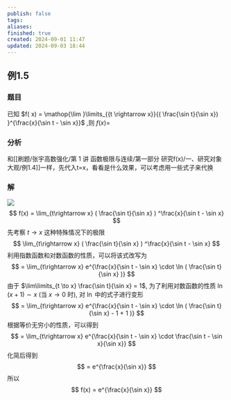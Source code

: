 ```yaml
---
publish: false
tags: 
aliases: 
finished: true
created: 2024-09-01 11:47
updated: 2024-09-03 18:44
---
```

## 例1.5
### 题目
已知 $f( x) = \mathop{\lim }\limits_{{t \rightarrow x}}{( \frac{\sin t}{\sin x}) }^{\frac{x}{\sin t - \sin x}}$ ,则 $f( x) =$
### 分析 
和[[刷题/张宇高数强化/第 1 讲 函数极限与连续/第一部分 研究f(x)/一、研究对象大观/例1.4]]一样，先代入t=x，看看是什么效果，可以考虑用一些式子来代换
### 解 
![](https://img.hwenyi.tech/202409011905479.webp)
$$
f(x) = \lim_{t\rightarrow x} ( \frac{\sin t}{\sin x} ) ^\frac{x}{\sin t - \sin x}
$$
先考察 $t \rightarrow x$ 这种特殊情况下的极限
$$
\lim_{t\rightarrow x} ( \frac{\sin t}{\sin x} ) ^\frac{x}{\sin t - \sin x}
$$
利用指数函数和对数函数的性质，可以将该式改写为
$$
= \lim_{t\rightarrow x} e^{\frac{x}{\sin t - \sin x} \cdot \ln ( \frac{\sin t}{\sin x} )}
$$
由于 $\lim\limits_{t \to x} \frac{\sin t}{\sin x} = 1$, 为了利用对数函数的性质 $\ln(x + 1) \sim x$ (当 $x \to 0$ 时), 对 $\ln$ 中的式子进行变形
$$
= \lim_{t\rightarrow x} e^{\frac{x}{\sin t - \sin x} \cdot \ln ( \frac{\sin t}{\sin x} - 1 + 1 )}
$$
根据等价无穷小的性质，可以得到
$$
= \lim_{t\rightarrow x} e^{\frac{x}{\sin t - \sin x} \cdot \frac{\sin t - \sin x}{\sin x}}
$$
化简后得到
$$
= e^{\frac{x}{\sin x}}
$$
所以
$$
f(x) = e^{\frac{x}{\sin x}}
$$

